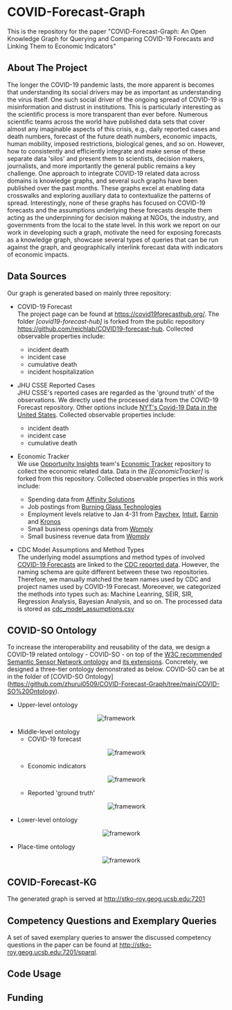 # COVID-Forecast-Graph
This is the repository for the paper "COVID-Forecast-Graph: An Open Knowledge Graph for Querying and Comparing COVID-19 Forecasts and Linking Them to Economic Indicators"

## About The Project
The longer the COVID-19 pandemic lasts, the more apparent is becomes that understanding its social drivers may be as important as understanding the virus itself. One such social driver of the ongoing spread of COVID-19 is misinformation and distrust in institutions. This is particularly interesting as the scientific process is more transparent than ever before. Numerous scientific teams across the world have published data sets that cover almost any imaginable aspects of this crisis, e.g., daily reported cases and death numbers, forecast of the future death numbers, economic impacts, human mobility, imposed restrictions, biological genes, and so on. However, how to consistently and efficiently integrate and make sense of these separate data 'silos' and present them to scientists, decision makers, journalists, and more importantly the general public remains a key challenge. One approach to integrate COVID-19 related data across domains is knowledge graphs, and several such graphs have been published over the past months. These graphs excel at enabling data crosswalks and exploring auxiliary data to contextualize the patterns of spread. Interestingly, none of these graphs has focused on COVID-19 forecasts and the assumptions underlying these forecasts despite them acting as the underpinning for decision making at NGOs, the industry, and governments from the local to the state level. In this work we report on our work in developing such a graph, motivate the need for exposing forecasts as a knowledge graph, showcase several types of queries that can be run against the graph, and geographically interlink forecast data with indicators of economic impacts.

## Data Sources 
Our graph is generated based on mainly three repository: 

* COVID-19 Forecast\
  The project page can be found at https://covid19forecasthub.org/. The folder <em>[covid19-forecast-hub]</em> is forked from the public repository https://github.com/reichlab/COVID19-forecast-hub. Collected observable properties include: 
  * incident death 
  * incident case
  * cumulative death
  * incident hospitalization
  
* JHU CSSE Reported Cases \
 JHU CSSE's reported cases are regarded as the 'ground truth' of the observations. We directly used the processed data from the COVID-19 Forecast repository. Other options include [NYT's Covid-19 Data in the United States](https://github.com/nytimes/covid-19-data). Collected observable properties include: 
  * incident death
  * incident case 
  * cumulative death 
 
* Economic Tracker \
We use [Opportunity Insights](https://tracktherecovery.org/) team's [Economic Tracker](https://github.com/OpportunityInsights/EconomicTracker) repository to collect the economic related data. Data in the <em>[EconomicTracker]</em> is forked from this repository. Collected observable properties in this work include:
  * Spending data from [Affinity Solutions](https://www.affinity.solutions/)
  * Job postings from [Burning Glass Technologies](https://www.burning-glass.com/)
  * Employment levels relative to Jan 4-31 from [Paychex](https://www.paychex.com/), [Intuit](https://www.intuit.com/), [Earnin](https://www.earnin.com/) and [Kronos](https://www.kronos.com/)
  * Small business openings data from [Womply](https://www.womply.com/)
  * Small business revenue data from [Womply](https://www.womply.com/)

* CDC Model Assumptions and Method Types \
The underlying model assumptions and method types of involved [COVID-19 Forecasts](https://github.com/reichlab/COVID19-forecast-hub) are linked to the [CDC reported data](https://github.com/cdcepi/COVID-19-Forecasts). However, the naming schema are quite different between these two repositories. Therefore, we manually matched the team names used by CDC and project names used by COVID-19 Forecast. Moreoever, we categorized the methods into types such as: Machine Leanring, SEIR, SIR, Regression Analysis, Bayesian Analysis, and so on. The processed data is stored as [cdc_model_assumptions.csv](https://github.com/zhurui0509/COVID-Forecast-Graph/blob/main/cdc_model_assumptions.csv) 

## COVID-SO Ontology
To increase the interoperability and reusability of the data, we design a COVID-19 related ontology - COVID-SO - on top of the [W3C recommended Semantic Sensor Network ontology](https://www.w3.org/TR/vocab-ssn/) and [its extensions](https://www.w3.org/TR/vocab-ssn-ext/). Concretely, we designed a three-tier ontology demonstrated as below. COVID-SO can be at in the folder of [COVID-SO Ontology] (https://github.com/zhurui0509/COVID-Forecast-Graph/tree/main/COVID-SO%20Ontology). 

* Upper-level ontology
<p align="center">
    <img src="https://github.com/zhurui0509/COVID-Forecast-Graph/blob/main/COVID-SO%20Ontology/images/covid19.png" alt="framework" >
</p>

* Middle-level ontology 
  * COVID-19 forecast 
    <p align="center">
    <img src="https://github.com/zhurui0509/COVID-Forecast-Graph/blob/main/COVID-SO%20Ontology/images/forecast.png" alt="framework" >
    </p>
  * Economic indicators 
    <p align="center">
    <img src="https://github.com/zhurui0509/COVID-Forecast-Graph/blob/main/COVID-SO%20Ontology/images/ecomonic.png" alt="framework" >
    </p>
  * Reported 'ground truth' 
    <p align="center">
    <img src="https://github.com/zhurui0509/COVID-Forecast-Graph/blob/main/COVID-SO%20Ontology/images/groundtruth.png" alt="framework" >
    </p>
* Lower-level ontology 
    <p align="center">
    <img src="https://github.com/zhurui0509/COVID-Forecast-Graph/blob/main/COVID-SO%20Ontology/images/lowerlevel.png" alt="framework" >
    </p> 
* Place-time ontology 
    <p align="center">
    <img src="https://github.com/zhurui0509/COVID-Forecast-Graph/blob/main/COVID-SO%20Ontology/images/placetime.png" alt="framework" >
    </p>
## COVID-Forecast-KG 
The generated graph is served at http://stko-roy.geog.ucsb.edu:7201 

## Competency Questions and Exemplary Queries
A set of saved exemplary queries to answer the discussed competency questions in the paper can be found at http://stko-roy.geog.ucsb.edu:7201/sparql. 

## Code Usage 

## Funding 
